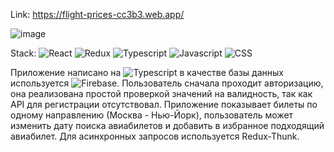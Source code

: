 Link: https://flight-prices-cc3b3.web.app/

![image](https://user-images.githubusercontent.com/64471555/112011171-0e0c0e80-8b39-11eb-9cc8-36b1a34cf726.png)

Stack:
![React](https://img.shields.io/badge/-REACT-282c34?style=for-the-badge&logo=react)
![Redux](https://img.shields.io/badge/-Redux-282c34?style=for-the-badge&logo=Redux)
![Typescript](https://img.shields.io/badge/-Typescript-282c34?style=for-the-badge&logo=Typescript)
![Javascript](https://img.shields.io/badge/-Javascript-282c34?style=for-the-badge&logo=Javascript)
![CSS](https://img.shields.io/badge/-CSS-282c34?style=for-the-badge&logo=css3)

Приложение написано на ![Typescript](https://img.shields.io/badge/-Typescript-282c34?style=for-the-badge&logo=Typescript) в качестве базы данных используется ![Firebase](https://img.shields.io/badge/-Firebase-282c34?style=for-the-badge&logo=firebase).
Пользователь сначала проходит авторизацию, она реализована простой проверкой значений на валидность, так как API для регистрации отсутствовал. Приложение показывает билеты по одному направлению (Москва - Нью-Йорк), пользователь может изменить дату поиска авиабилетов и добавить в избранное подходящий авиабилет.
Для асинхронных запросов используется Redux-Thunk.
